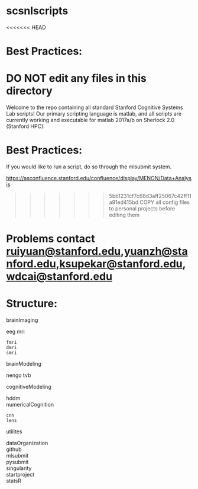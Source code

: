 # scsnlscripts

<<<<<<< HEAD
# Best Practices:
DO NOT edit any files in this directory
=======
Welcome to the repo containing all standard Stanford Cognitive Systems Lab scripts! Our primary scripting language is matlab, and all scripts are currently working and executable for matlab 2017a/b on Sherlock 2.0 (Stanford HPC).

# Best Practices:

If you would like to run a script, do so through the mlsubmit system.

https://asconfluence.stanford.edu/confluence/display/MENON/Data+Analysis

>>>>>>> 5bb1231cf7c68d3aff25067c42ff11a91ed415bd
COPY all config files to personal projects before editing them

# Problems contact ruiyuan@stanford.edu,yuanzh@stanford.edu,ksupekar@stanford.edu,wdcai@stanford.edu

# Structure:

brainImaging
  
  eeg
  mri
    
    fmri
    dmri
    smri
      
brainModeling
  
  nengo
  tvb	

cognitiveModeling
  
  hddm  
  numericalCognition
    
    cnn  
    lens  

utilites
  
  dataOrganization  
  github  
  mlsubmit  
  pysubmit  
  singularity  
  startproject  
  statsR
